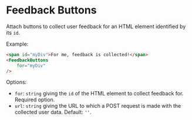 # Feedback Buttons

Attach buttons to collect user feedback for an HTML element identified by its `id`.

Example:

``` html
<span id="myDiv">For me, feedback is collected!</span>
<FeedbackButtons
    for="myDiv"
/>
```

Options:

* `for`: `string` giving the `id` of the HTML element to collect feedback for. Required option.
* `url`: `string` giving the URL to which a POST request is made with the collected user data. Default: `''`.
